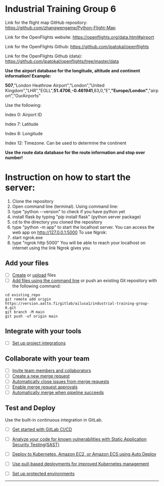 # Industrial Training Group 6

Link for the flight map GitHub repository: https://github.com/zhangwengame/Python-Flight-Map

Link for the OpenFlights website: https://openflights.org/data.html#airport

Link for the OpenFlights Github: https://github.com/jpatokal/openflights

Link for the OpenFlights Github (data): https://github.com/jpatokal/openflights/tree/master/data



**Use the airport database for the longitude, altitude and continent information!
Example:**



**507**,"London Heathrow Airport","London","United Kingdom","LHR","EGLL",**51.4706**,**-0.461941**,83,0,"E",**"Europe/London"**,"airport","OurAirports"

Use the following:

Index 0: Airport ID

Index 7: Latitude

Index 8: Longitude

Index 12: Timezone. Can be used to determine the continent 





**Use the route data database for the route information and stop over number!**

# Instruction on how to start the server:
1. Clone the repository
2. Open command line (terminal).
Using command line:
3. type "python --version" to check if you have python yet
4. install flask by typing "pip install flask" (python server package)
4. cd to the directory you cloned the repository
5. type "python -m app" to start the localhost server. You can access the web app on http://127.0.0.1:5000
To use Ngrok:
6. start ngrok.exe
7. type "ngrok http 5000"
You will be able to reach your localhost on internet using the link Ngrok gives you



## Add your files

- [ ] [Create](https://docs.gitlab.com/ee/user/project/repository/web_editor.html#create-a-file) or [upload](https://docs.gitlab.com/ee/user/project/repository/web_editor.html#upload-a-file) files
- [ ] [Add files using the command line](https://docs.gitlab.com/ee/gitlab-basics/add-file.html#add-a-file-using-the-command-line) or push an existing Git repository with the following command:

```
cd existing_repo
git remote add origin https://version.aalto.fi/gitlab/ailusa1/industrial-training-group-6.git
git branch -M main
git push -uf origin main
```

## Integrate with your tools

- [ ] [Set up project integrations](https://version.aalto.fi/gitlab/ailusa1/industrial-training-group-6/-/settings/integrations)

## Collaborate with your team

- [ ] [Invite team members and collaborators](https://docs.gitlab.com/ee/user/project/members/)
- [ ] [Create a new merge request](https://docs.gitlab.com/ee/user/project/merge_requests/creating_merge_requests.html)
- [ ] [Automatically close issues from merge requests](https://docs.gitlab.com/ee/user/project/issues/managing_issues.html#closing-issues-automatically)
- [ ] [Enable merge request approvals](https://docs.gitlab.com/ee/user/project/merge_requests/approvals/)
- [ ] [Automatically merge when pipeline succeeds](https://docs.gitlab.com/ee/user/project/merge_requests/merge_when_pipeline_succeeds.html)

## Test and Deploy

Use the built-in continuous integration in GitLab.

- [ ] [Get started with GitLab CI/CD](https://docs.gitlab.com/ee/ci/quick_start/index.html)
- [ ] [Analyze your code for known vulnerabilities with Static Application Security Testing(SAST)](https://docs.gitlab.com/ee/user/application_security/sast/)
- [ ] [Deploy to Kubernetes, Amazon EC2, or Amazon ECS using Auto Deploy](https://docs.gitlab.com/ee/topics/autodevops/requirements.html)
- [ ] [Use pull-based deployments for improved Kubernetes management](https://docs.gitlab.com/ee/user/clusters/agent/)
- [ ] [Set up protected environments](https://docs.gitlab.com/ee/ci/environments/protected_environments.html)



***


